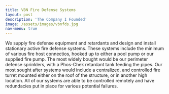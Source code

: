 ```yaml
---
title: VBN Fire Defense Systems
layout: post
description: 'The Company I Founded'
image: /assets/images/vbnfds.jpg
nav-menu: true
---
```


We supply fire defense equipment and retardants and design and install stationary active fire defense systems. These systems include the minimum of various fire host connectios, hooked up to either a pool pump or our supplied fire pump. The most widely bought would be our perimeter defense sprinklers, with a Phos-Chek retardant tank feeding the pipes. Our most sought after systems would include a centralized, and controlled fire turret mounted either on the roof of the structure, or in another high location.  All of our systems are able to be controlled remotely and have redundacies put in place for various potential failures.